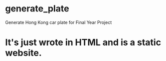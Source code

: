 # generate_plate
Generate Hong Kong car plate for Final Year Project

# It's just wrote in HTML and is a static website.

